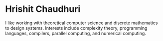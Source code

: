 # Hrishit Chaudhuri  

  I like working with theoretical computer science and discrete mathematics to design systems. Interests include complexity theory, programming languages, compilers, parallel computing, and numerical computing. 
